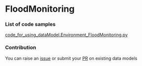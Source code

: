 # FloodMonitoring

### List of code samples 

<!-- 50-List of code -->

<!-- [code entry](link) -->
[code_for_using_dataModel.Environment_FloodMonitoring.py](https://github.com/smart-data-models/dataModel.Environment/blob/master/FloodMonitoring/code/code_for_using_dataModel.Environment_FloodMonitoring.py)


<!-- /50-List of code -->

### Contribution
You can raise an [issue](https://github.com/smart-data-models/dataModel.Environment/issues) or submit your [PR](https://github.com/smart-data-models/dataModel.Environment/pulls) on existing data models
